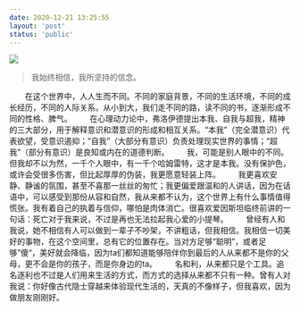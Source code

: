 ```yaml
---
date: 2020-12-21 13:25:55
layout: 'post'
status: 'public'
---
```

![](https://cdn.pixabay.com/photo/2020/06/15/17/35/me-nots-5302712_1280.jpg)

> 我始终相信，我所坚持的信念。

&emsp;&emsp;在这个世界中，人人生而不同。不同的家庭背景，不同的生活环境，不同的成长经历，不同的人际关系。从小到大，我们走不同的路，读不同的书，逐渐形成不同的性格、脾气。
&emsp;&emsp;在心理动力论中，弗洛伊德提出本我、自我与超我，精神的三大部分，用于解释意识和潜意识的形成和相互关系。“本我”（完全潜意识）代表欲望，受意识遏抑；“自我”（大部分有意识）负责处理现实世界的事情；“超我”（部分有意识）是良知或内在的道德判断。
&emsp;&emsp;我，可能是别人眼中的不同。但我却不以为然，一千个人眼中，有一千个哈姆雷特，这才是本我。没有保护色，或许会受很多伤害，但比起厚厚的伪装，我更愿意轻装上阵。
&emsp;&emsp;我更喜欢安静、静谧的氛围，甚至不喜那一丝丝的匆忙；我更偏爱跟温和的人讲话，因为在话语中，可以感受到那份从容和自然，我从来都不认为，这个世界上有什么事情值得慌张。我有着自己的执着与信仰，哪怕是肉体消亡。很喜欢爱因斯坦临终前讲的一句话：死亡对于我来说，不过是再也无法拉起我心爱的小提琴。
&emsp;&emsp;曾经有人和我说，她不相信有人可以做到一辈子不吵架，不讲粗话，但我相信。我相信一切美好的事物，在这个空间里，总有它的位置存在。当对方足够“聪明”，或者足够”傻“，美好就会降临，因为ta们都知道能够陪伴你到最后的人从来都不是你的父母，更不会是你的孩子，而是你身边的ta。
&emsp;&emsp;名和利，从来都只是个工具。追名逐利也不过是人们用来生活的方式，而方式的选择从来都不只有一种。曾有人对我说：你好像古代隐士穿越来体验现代生活的，天真的不像样子，但我喜欢，因为做朋友刚刚好。
